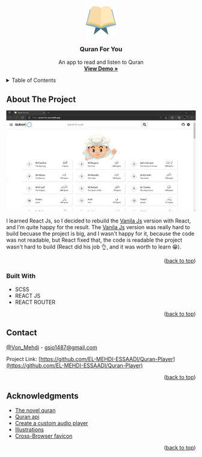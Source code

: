 <div id="top"></div>

<!-- PROJECT LOGO -->
<br />
<div align="center">
  <a href="https://github.com/EL-MEHDI-ESSAADI/Quran-Player">
    <img src="readmeImages/favIcon.png" alt="Logo" width="80" height="80">
  </a>

<h3 align="center">Quran For You</h3>

  <p align="center">
    An app to read and listen to Quran
    <br />
    <a href="https://quran-for-you-react.netlify.app"><strong>View Demo »</strong></a>
    <br />
  </p>
</div>

<!-- TABLE OF CONTENTS -->
<details>
  <summary>Table of Contents</summary>
  <ol>
    <li>
      <a href="#about-the-project">About The Project</a>
      <ul>
        <li><a href="#built-with">Built With</a></li>
      </ul>
    </li>
    <li><a href="#contact">Contact</a></li>
    <li><a href="#acknowledgments">Acknowledgments</a></li>
  </ol>
</details>

<!-- ABOUT THE PROJECT -->

## About The Project

[![Product Name Screen Shot][product-screenshot]](https://example.com)

I learned React Js, so I decided to rebuild the [Vanila Js](https://github.com/EL-MEHDI-ESSAADI/Quran-Player/tree/Vanila-Js) version with React, and I'm quite happy for the result.
The [Vanila Js](https://github.com/EL-MEHDI-ESSAADI/Quran-Player/tree/Vanila-Js) version was really hard to build becuase the project is big, and I wasn't happy for it, because the code was not readable,
but React fixed that, the code is readable the project wasn't hard to build (React did his job 👌, and it was worth to learn 😁).

<p align="right">(<a href="#top">back to top</a>)</p>

### Built With

-  SCSS
-  REACT JS
-  REACT ROUTER

<p align="right">(<a href="#top">back to top</a>)</p>

<!-- CONTACT -->

## Contact

[@Von_Mehdi](https://twitter.com/Von__Mehdi) - gsio1487@gmail.com

Project Link: [https://github.com/EL-MEHDI-ESSAADI/Quran-Player](https://github.com/EL-MEHDI-ESSAADI/Quran-Player)

<p align="right">(<a href="#top">back to top</a>)</p>

<!-- ACKNOWLEDGMENTS -->

## Acknowledgments

-  [The novel quran](https://quran.com/)
-  [Quran api](https://quran.api-docs.io/v4/)
-  [Create a custom audio player](https://css-tricks.com/lets-create-a-custom-audio-player/)
-  [Illustrations](https://www.vecteezy.com/)
-  [Cross-Browser favicon](https://realfavicongenerator.net/)

<p align="right">(<a href="#top">back to top</a>)</p>

<!-- MARKDOWN LINKS & IMAGES -->
<!-- https://www.markdownguide.org/basic-syntax/#reference-style-links -->

[product-screenshot]: readmeImages/screenshot.jpg
